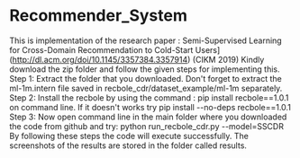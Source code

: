 # Recommender_System
This is implementation of the research paper : Semi-Supervised Learning for Cross-Domain Recommendation to Cold-Start Users](http://dl.acm.org/doi/10.1145/3357384.3357914) (CIKM 2019)
Kindly download the zip folder and follow the given steps for implementing this.
Step 1: Extract the folder that you downloaded. Don't forget to extract the ml-1m.intern file saved in recbole_cdr/dataset_example/ml-1m separately.
Step 2: Install the recbole by using the command : pip install recbole==1.0.1 on command line. If it doesn't works try pip install --no-deps recbole==1.0.1
Step 3: Now open command line in the main folder where you downloaded the code from github and try: python run_recbole_cdr.py --model=SSCDR
By following these steps the code will execute successfully. The screenshots of the results are stored in the folder called results.
